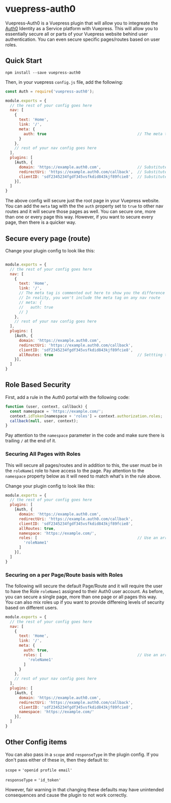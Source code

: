 # vuepress-auth0

Vuepress-Auth0 is a Vuepress plugin that will allow you to integreate the [Auth0](https://auth0.com/) Identity as a Service platform with Vuepress.  This will allow you to essentially secure all or parts of your Vuepress website behind user authentication.  You can even secure specific pages/routes based on user roles.

## Quick Start

```shell
npm install --save vuepress-auth0
```

Then, in your vuepress `config.js` file, add the following:

```js
const Auth = require('vuepress-auth0');

module.exports = {
  // the rest of your config goes here
  nav: [
    {
      text: 'Home',
      link: '/',
      meta: {
        auth: true                                        // The meta tag is required to let the plugin know you want to secure this nav route.
      }
    },
    // rest of your nav config goes here
  ],
  plugins: [
    [Auth, {
      domain: 'https://example.auth0.com',                // Substitute your actual Auth0 domain.  Custom domains should work as well
      redirectUri: 'https://example.auth0.com/callback',  // Substitute the callback URL in your specific Application Config in the Auth0 portal
      clientID: 'sdf2345234fgdf345vsfkdid843kjf89fcie8',  // Substitute your actual Client Id
    }],
  ]
}
```

The above config will secure just the root page in your Vuepress website.  You can add the `meta` tag with the the `auth` property set to `true` to other nav routes and it will secure those pages as well.  You can secure one, more than one or every page this way.  However, if you want to secure every page, then there is a quicker way.

## Secure every page (route)

Change your plugin config to look like this:

```js

module.exports = {
  // the rest of your config goes here
  nav: [
    {
      text: 'Home',
      link: '/',
      // The meta tag is commented out here to show you the difference to the prior example.
      // In reality, you won't include the meta tag on any nav route
      // meta: {
      //   auth: true
      // }
    },
    // rest of your nav config goes here
  ],
  plugins: [
    [Auth, {
      domain: 'https://example.auth0.com',
      redirectUri: 'https://example.auth0.com/callback',
      clientID: 'sdf2345234fgdf345vsfkdid843kjf89fcie8',
      allRoutes: true                                     // Settting to true will secure all pages/routes
    }],
  ]
}
```

## Role Based Security

First, add a rule in the Auth0 portal with the following code:

```js
function (user, context, callback) {
  const namespace = 'https://example.com/';
  context.idToken[namespace + 'roles'] = context.authorization.roles;
  callback(null, user, context);
}
```

Pay attention to the `namespace` parameter in the code and make sure there is trailing `/` at the end of it.

### Securing All Pages with Roles

This will secure all pages/routes and in addition to this, the user must be in the `roleName1` role to have access to the page.  Pay attention to the `namespace` property below as it will need to match what's in the rule above.

Change your plugin config to look like this:

```js
module.exports = {
  // the rest of your config goes here
  plugins: [
    [Auth, {
      domain: 'https://example.auth0.com',
      redirectUri: 'https://example.auth0.com/callback',
      clientID: 'sdf2345234fgdf345vsfkdid843kjf89fcie8',
      allRoutes: true,
      namespace: 'https://example.com/',
      roles: [                                            // Use an array of strings to add more roles
        'roleName1'
      ]
    }],
  ]
}
```

### Securing on a per Page/Route basis with Roles

The following will secure the default Page/Route and it will require the user to have the Role `roleName1` assigned to their Auth0 user account.  As before, you can secure a single page, more than one page or all pages this way.  You can also mix roles up if you want to provide differeing levels of security based on different users.

```js
module.exports = {
  // the rest of your config goes here
  nav: [
    {
      text: 'Home',
      link: '/',
      meta: {
        auth: true,
        roles: [                                          // Use an array of strings to add more roles
          'roleName1'
        ]
      }
    },
    // rest of your nav config goes here
  ],
  plugins: [
    [Auth, {
      domain: 'https://example.auth0.com',
      redirectUri: 'https://example.auth0.com/callback',
      clientID: 'sdf2345234fgdf345vsfkdid843kjf89fcie8',
      namespace: 'https://example.com/'
    }],
  ]
}
```

## Other Config items

You can also pass in a `scope` and `responseType` in the plugin config.  If you don't pass either of these in, then they default to:

`scope` = `'openid profile email'`

`responseType` = `'id_token'`

However, fair warning in that changing these defaults may have unintended consequences and cause the plugin to not work correctly.

